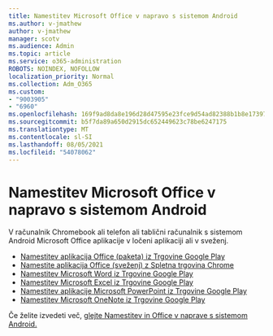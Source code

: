 ```yaml
---
title: Namestitev Microsoft Office v napravo s sistemom Android
ms.author: v-jmathew
author: v-jmathew
manager: scotv
ms.audience: Admin
ms.topic: article
ms.service: o365-administration
ROBOTS: NOINDEX, NOFOLLOW
localization_priority: Normal
ms.collection: Adm_O365
ms.custom:
- "9003905"
- "6960"
ms.openlocfilehash: 169f9ad8da8e196d28d47595e23fce9d54ad82388b1b8e173971663b3d83d3f4
ms.sourcegitcommit: b5f7da89a650d2915dc652449623c78be6247175
ms.translationtype: MT
ms.contentlocale: sl-SI
ms.lasthandoff: 08/05/2021
ms.locfileid: "54078062"
---
```

# <a name="install-microsoft-office-apps-on-an-android-device"></a>Namestitev Microsoft Office v napravo s sistemom Android

V računalnik Chromebook ali telefon ali tablični računalnik s sistemom Android Microsoft Office aplikacije v ločeni aplikaciji ali v sveženj.

- [Namestitev aplikacija Office (paketa) iz Trgovine Google Play](https://go.microsoft.com/fwlink/?linkid=2137009)
- [Namestite aplikacija Office (sveženj) z Spletna trgovina Chrome](https://go.microsoft.com/fwlink/?linkid=2137212)
- [Namestitev Microsoft Word iz Trgovine Google Play](https://go.microsoft.com/fwlink/?linkid=2136994)
- [Namestitev Microsoft Excel iz Trgovine Google Play](https://go.microsoft.com/fwlink/?linkid=2137120)
- [Namestitev aplikacije Microsoft PowerPoint iz Trgovine Google Play](https://go.microsoft.com/fwlink/?linkid=2137121)
- [Namestitev Microsoft OneNote iz Trgovine Google Play](https://go.microsoft.com/fwlink/?linkid=2137211)

Če želite izvedeti več, [glejte Namestitev in Office v naprave s sistemom Android.](https://go.microsoft.com/fwlink/?linkid=2135287)
